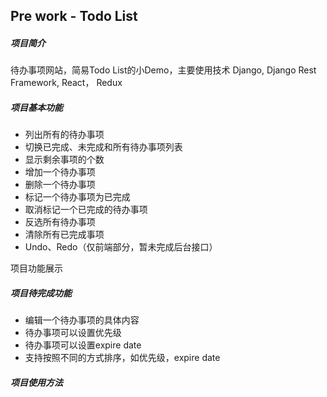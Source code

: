 ## Pre work - Todo List

##### 项目简介
待办事项网站，简易Todo List的小Demo，主要使用技术 Django, Django Rest Framework, React， Redux

##### 项目基本功能
- 列出所有的待办事项
- 切换已完成、未完成和所有待办事项列表
- 显示剩余事项的个数
- 增加一个待办事项
- 删除一个待办事项
- 标记一个待办事项为已完成
- 取消标记一个已完成的待办事项
- 反选所有待办事项
- 清除所有已完成事项
- Undo、Redo（仅前端部分，暂未完成后台接口）

项目功能展示




##### 项目待完成功能
- 编辑一个待办事项的具体内容
- 待办事项可以设置优先级
- 待办事项可以设置expire date
- 支持按照不同的方式排序，如优先级，expire date


##### 项目使用方法
